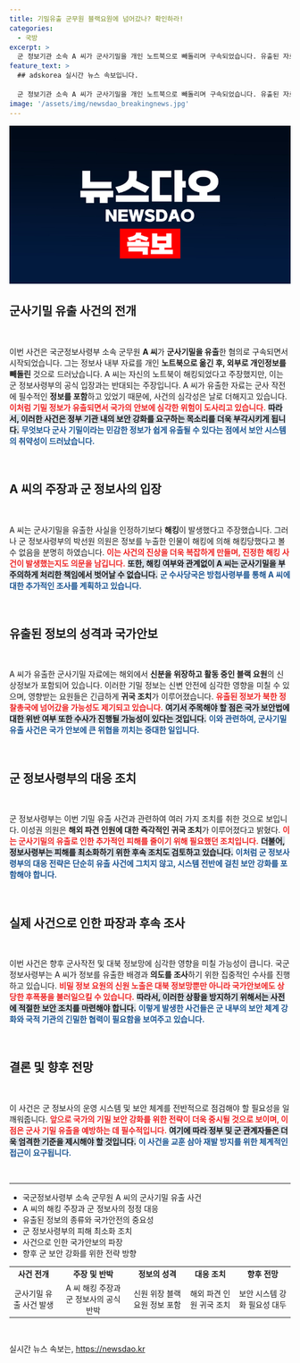 ```yaml
---
title: 기밀유출 군무원 블랙요원에 넘어갔나? 확인하라!
categories:
  - 국방
excerpt: >
  군 정보기관 소속 A 씨가 군사기밀을 개인 노트북으로 빼돌리며 구속되었습니다. 유출된 자료에는 해외 블랙 요원 정보가 포함되어 있어 신변 안전이 우려됩니다. 해킹 주장은 정보사에 의해 부인되었으며, 국가 보안법 위반 여부 등 추가 조사가 진행됩니다.
feature_text: >
  ## adskorea 실시간 뉴스 속보입니다.

  군 정보기관 소속 A 씨가 군사기밀을 개인 노트북으로 빼돌리며 구속되었습니다. 유출된 자료에는 해외 블랙 요원 정보가 포함되어 있어 신변 안전이 우려됩니다. 해킹 주장은 정보사에 의해 부인되었으며, 국가 보안법 위반 여부 등 추가 조사가 진행됩니다.
image: '/assets/img/newsdao_breakingnews.jpg'
---
```


<p><img src="/assets/img/newsdao_breakingnews.jpg" alt="adskorea 속보" /></p>

<h2 data-ke-size="size26">군사기밀 유출 사건의 전개</h2>  

<p data-ke-size="size16">&nbsp;</p>  

<p>이번 사건은 국군정보사령부 소속 군무원 <strong>A 씨</strong>가 <strong>군사기밀을 유출</strong>한 혐의로 구속되면서 시작되었습니다. 그는 정보사 내부 자료를 개인 <strong>노트북으로 옮긴 후, 외부로 개인정보를 빼돌린</strong> 것으로 드러났습니다. A 씨는 자신의 노트북이 해킹되었다고 주장했지만, 이는 군 정보사령부의 공식 입장과는 반대되는 주장입니다. A 씨가 유출한 자료는 군사 작전에 필수적인 <strong>정보를 포함</strong>하고 있었기 때문에, 사건의 심각성은 날로 더해지고 있습니다. <b><span style="color: #ee2323;">이처럼 기밀 정보가 유출되면서 국가의 안보에 심각한 위험이 도사리고 있습니다.</span></b> <b><span style="background-color: #21538527;">따라서, 이러한 사건은 정부 기관 내의 보안 강화를 요구하는 목소리를 더욱 부각시키게 됩니다.</span></b> <b><span style="color: #1a5490;">무엇보다 군사 기밀이라는 민감한 정보가 쉽게 유출될 수 있다는 점에서 보안 시스템의 취약성이 드러났습니다.</span></b>  </p>

<p data-ke-size="size16">&nbsp;</p>  

<h2 data-ke-size="size26">A 씨의 주장과 군 정보사의 입장</h2>  

<p data-ke-size="size16">&nbsp;</p>  

<p>A 씨는 군사기밀을 유출한 사실을 인정하기보다 <strong>해킹</strong>이 발생했다고 주장했습니다. 그러나 군 정보사령부의 박선원 의원은 정보를 누출한 인물이 해킹에 의해 해킹당했다고 볼 수 없음을 분명히 하였습니다. <b><span style="color: #ee2323;">이는 사건의 진상을 더욱 복잡하게 만들며, 진정한 해킹 사건이 발생했는지도 의문을 남깁니다.</span></b> <b><span style="background-color: #21538527;">또한, 해킹 여부와 관계없이 A 씨는 군사기밀을 부주의하게 처리한 책임에서 벗어날 수 없습니다.</span></b> <b><span style="color: #1a5490;">군 수사당국은 방첩사령부를 통해 A 씨에 대한 추가적인 조사를 계획하고 있습니다.</span></b>  </p>

<p data-ke-size="size16">&nbsp;</p>  

<h2 data-ke-size="size26">유출된 정보의 성격과 국가안보</h2>  

<p data-ke-size="size16">&nbsp;</p>  

<p>A 씨가 유출한 군사기밀 자료에는 해외에서 <strong>신분을 위장하고 활동 중인 블랙 요원</strong>의 신상정보가 포함되어 있습니다. 이러한 기밀 정보는 신변 안전에 심각한 영향을 미칠 수 있으며, 영향받는 요원들은 긴급하게 <strong>귀국 조치</strong>가 이루어졌습니다. <b><span style="color: #ee2323;">유출된 정보가 북한 정찰총국에 넘어갔을 가능성도 제기되고 있습니다.</span></b> <b><span style="background-color: #21538527;">여기서 주목해야 할 점은 국가 보안법에 대한 위반 여부 또한 수사가 진행될 가능성이 있다는 것입니다.</span></b> <b><span style="color: #1a5490;">이와 관련하여, 군사기밀 유출 사건은 국가 안보에 큰 위협을 끼치는 중대한 일입니다.</span></b>  </p>

<p data-ke-size="size16">&nbsp;</p>  

<h2 data-ke-size="size26">군 정보사령부의 대응 조치</h2>  

<p data-ke-size="size16">&nbsp;</p>  

<p>군 정보사령부는 이번 기밀 유출 사건과 관련하여 여러 가지 조치를 취한 것으로 보입니다. 이성권 의원은 <strong>해외 파견 인원에 대한 즉각적인 귀국 조치</strong>가 이루어졌다고 밝혔다. <b><span style="color: #ee2323;">이는 군사기밀의 유출로 인한 추가적인 피해를 줄이기 위해 필요했던 조치입니다.</span></b> <b><span style="background-color: #21538527;">더불어, 정보사령부는 피해를 최소화하기 위한 후속 조치도 검토하고 있습니다.</span></b> <b><span style="color: #1a5490;">이처럼 군 정보사령부의 대응 전략은 단순히 유출 사건에 그치지 않고, 시스템 전반에 걸친 보안 강화를 포함해야 합니다.</span></b>  </p>

<p data-ke-size="size16">&nbsp;</p>  

<h2 data-ke-size="size26">실제 사건으로 인한 파장과 후속 조사</h2>  

<p data-ke-size="size16">&nbsp;</p>  

<p>이번 사건은 향후 군사작전 및 대북 정보망에 심각한 영향을 미칠 가능성이 큽니다. 국군정보사령부는 A 씨가 정보를 유출한 배경과 <strong>의도를 조사</strong>하기 위한 집중적인 수사를 진행하고 있습니다. <b><span style="color: #ee2323;">비밀 정보 요원의 신원 노출은 대북 정보망뿐만 아니라 국가안보에도 상당한 후폭풍을 불러일으킬 수 있습니다.</span></b> <b><span style="background-color: #21538527;">따라서, 이러한 상황을 방지하기 위해서는 사전에 적절한 보안 조치를 마련해야 합니다.</span></b> <b><span style="color: #1a5490;">이렇게 발생한 사건들은 군 내부의 보안 체계 강화와 국적 기관의 긴밀한 협력이 필요함을 보여주고 있습니다.</span></b>  </p>

<p data-ke-size="size16">&nbsp;</p>  

<h2 data-ke-size="size26">결론 및 향후 전망</h2>  

<p data-ke-size="size16">&nbsp;</p>  

<p>이 사건은 군 정보사의 운영 시스템 및 보안 체계를 전반적으로 점검해야 할 필요성을 일깨워줍니다. <b><span style="color: #ee2323;">앞으로 국가의 기밀 보안 강화를 위한 전략이 더욱 중시될 것으로 보이며, 이 점은 군사 기밀 유출을 예방하는 데 필수적입니다.</span></b> <b><span style="background-color: #21538527;">여기에 따라 정부 및 군 관계자들은 더욱 엄격한 기준을 제시해야 할 것입니다.</span></b> <b><span style="color: #1a5490;">이 사건을 교훈 삼아 재발 방지를 위한 체계적인 접근이 요구됩니다.</span></b>  </p>

<p data-ke-size="size16">&nbsp;</p>  

<hr>  

<ul>  
<li>국군정보사령부 소속 군무원 A 씨의 군사기밀 유출 사건</li>  
<li>A 씨의 해킹 주장과 군 정보사의 정정 대응</li>  
<li>유출된 정보의 종류와 국가안전의 중요성</li>  
<li>군 정보사령부의 피해 최소화 조치</li>  
<li>사건으로 인한 국가안보의 파장</li>  
<li>향후 군 보안 강화를 위한 전략 방향</li>  
</ul>  

<table style="width: 100%; border-collapse: collapse;">  
<tr style="text-align: center; height: 17px;">  
<td style="text-align: center; height: 17px;"><b>사건 전개</b></td>  
<td style="text-align: center; height: 17px;"><b>주장 및 반박</b></td>  
<td style="text-align: center; height: 17px;"><b>정보의 성격</b></td>  
<td style="text-align: center; height: 17px;"><b>대응 조치</b></td>  
<td style="text-align: center; height: 17px;"><b>향후 전망</b></td>  
</tr>  
<tr style="text-align: center;">  
<td>군사기밀 유출 사건 발생</td>  
<td>A 씨 해킹 주장과 군 정보사의 공식 반박</td>  
<td>신원 위장 블랙 요원 정보 포함</td>  
<td>해외 파견 인원 귀국 조치</td>  
<td>보안 시스템 강화 필요성 대두</td>  
</tr>  
</table>  

<p data-ke-size="size16">&nbsp;</p>  
실시간 뉴스 속보는, <a href="https://newsdao.kr" rel="dofollow">https://newsdao.kr</a>


